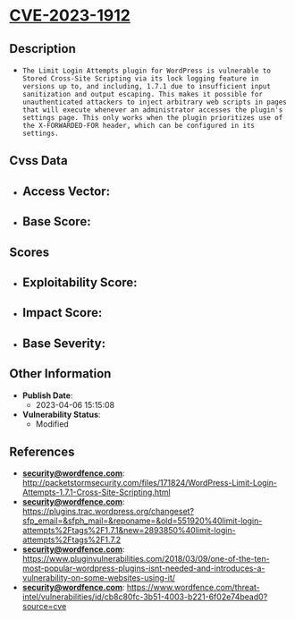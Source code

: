 
# [CVE-2023-1912](https://cve.mitre.org/cgi-bin/cvename.cgi?name=CVE-2023-1912)

## Description

- `The Limit Login Attempts plugin for WordPress is vulnerable to Stored Cross-Site Scripting via its lock logging feature in versions up to, and including, 1.7.1 due to insufficient input sanitization and output escaping. This makes it possible for unauthenticated attackers to inject arbitrary web scripts in pages that will execute whenever an administrator accesses the plugin's settings page. This only works when the plugin prioritizes use of the X-FORWARDED-FOR header, which can be configured in its settings.`

## Cvss Data

- **Access Vector**:
  - 
- **Base Score**:
  - 

## Scores

- **Exploitability Score**:
  - 
- **Impact Score**:
  - 
- **Base Severity**:
  - 

## Other Information

- **Publish Date**:
  - 2023-04-06 15:15:08
- **Vulnerability Status**:
  - Modified

## References

- **security@wordfence.com**: http://packetstormsecurity.com/files/171824/WordPress-Limit-Login-Attempts-1.7.1-Cross-Site-Scripting.html
- **security@wordfence.com**: https://plugins.trac.wordpress.org/changeset?sfp_email=&sfph_mail=&reponame=&old=551920%40limit-login-attempts%2Ftags%2F1.7.1&new=2893850%40limit-login-attempts%2Ftags%2F1.7.2
- **security@wordfence.com**: https://www.pluginvulnerabilities.com/2018/03/09/one-of-the-ten-most-popular-wordpress-plugins-isnt-needed-and-introduces-a-vulnerability-on-some-websites-using-it/
- **security@wordfence.com**: https://www.wordfence.com/threat-intel/vulnerabilities/id/cb8c80fc-3b51-4003-b221-6f02e74bead0?source=cve
